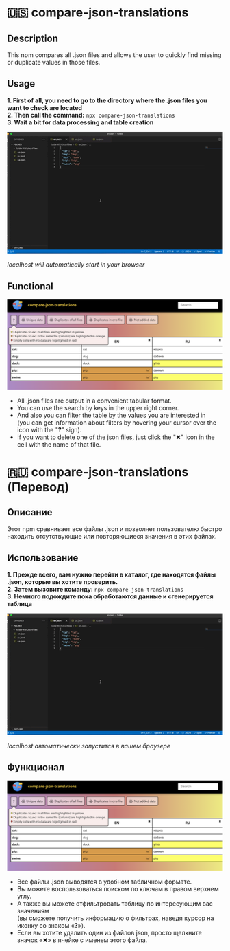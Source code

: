 # :us: compare-json-translations

## Description
This npm compares all .json files and allows the user to quickly find missing or duplicate values ​​in those files.

## Usage
**1. First of all, you need to go to the directory where the .json files you want to check are located**  
**2. Then call the command:**  `npx compare-json-translations`  
**3. Wait a bit for data processing and table creation**

![table-run-gif](./src/assets/assetsForReadme/table-run-gif.gif) 

*localhost will automatically start in your browser*  

## Functional
![table-img](./src/assets/assetsForReadme/table-img.png)  
* All .json files are output in a convenient tabular format.
* You can use the search by keys in the upper right corner.
* And also you can filter the table by the values ​​you are interested in  
(you can get information about filters by hovering your cursor over the icon with the "**?**" sign).
* If you want to delete one of the json files, just click the "✖" icon in the cell with the name of that file.



# :ru: compare-json-translations (Перевод)

## Описание
Этот npm сравнивает все файлы .json и позволяет пользователю быстро находить отсутствующие или повторяющиеся значения в этих файлах.


## Использование
**1. Прежде всего, вам нужно перейти в каталог, где находятся файлы .json, которые вы хотите проверить.**  
**2. Затем вызовите команду:**  `npx compare-json-translations`  
**3. Немного подождите пока обработаются данные и сгенерируется таблица**  


![table-run-gif](./src/assets/assetsForReadme/table-run-gif.gif)  

*localhost автоматически запустится в вашем браузере*

## Функционал
![table-img](./src/assets/assetsForReadme/table-img.png)  
* Все файлы .json выводятся в удобном табличном формате.
* Вы можете воспользоваться поиском по ключам в правом верхнем углу.
* А также вы можете отфильтровать таблицу по интересующим вас значениям  
(вы cможете получить информацию о фильтрах, наведя курсор на иконку со знаком «**?**»).
* Если вы хотите удалить один из файлов json, просто щелкните значок «✖» в ячейке с именем этого файла.